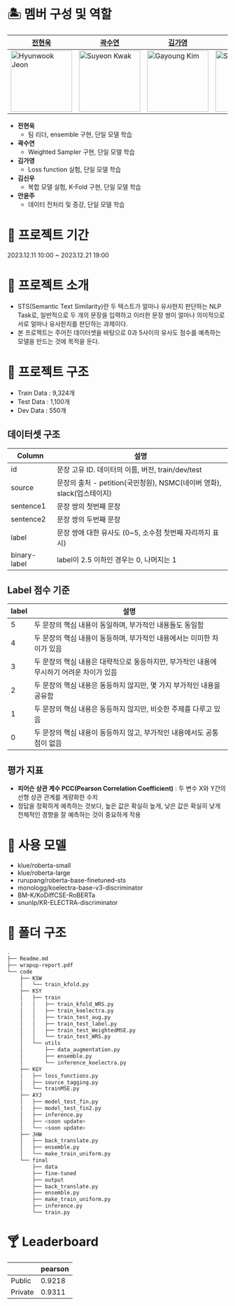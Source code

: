 # 🏝 멤버 구성 및 역할

| [전현욱](https://github.com/gusdnr122997) | [곽수연](https://github.com/suyeonKwak) | [김가영](https://github.com/garongkim) | [김신우](https://github.com/kimsw9703) | [안윤주](https://github.com/nyunzoo) |
| --- | --- | --- | --- | --- |
| <img src="https://github.com/boostcampaitech6/level1-semantictextsimilarity-nlp-01/assets/81287077/0a2cc555-e3fc-4fb1-9c05-4c99038603b3)" width="140px" height="140px" title="Hyunwook Jeon" /> | <img src="https://github.com/boostcampaitech6/level1-semantictextsimilarity-nlp-01/assets/81287077/d500e824-f86d-4e72-ba59-a21337e6b5a3)" width="140px" height="140px" title="Suyeon Kwak" /> | <img src="https://github.com/boostcampaitech6/level1-semantictextsimilarity-nlp-01/assets/81287077/0fb3496e-d789-4368-bbac-784aeac06c89)" width="140px" height="140px" title="Gayoung Kim" /> | <img src="https://github.com/boostcampaitech6/level1-semantictextsimilarity-nlp-01/assets/81287077/77b3a062-9199-4d87-8f6e-70ecf42a1df3)" width="140px" height="140px" title="Shinwoo Kim" /> | <img src="https://github.com/boostcampaitech6/level1-semantictextsimilarity-nlp-01/assets/81287077/f3b42c80-7b82-4fa1-923f-0f11945570e6)" width="140px" height="140px" title="Yunju An" /> |
- **전현욱**
    - 팀 리더, ensemble 구현, 단일 모델 학습
- **곽수연**
    - Weighted Sampler 구현, 단일 모델 학습
- **김가영**
    - Loss function 실험, 단일 모델 학습
- **김신우**
    - 복합 모델 실험, K-Fold 구현, 단일 모델 학습
- **안윤주**
    - 데이터 전처리 및 증강, 단일 모델 학습

# 🍍 프로젝트 기간

2023.12.11 10:00 ~ 2023.12.21 19:00

# 🍌 프로젝트 소개

- STS(Semantic Text Similarity)란 두 텍스트가 얼마나 유사한지 판단하는 NLP Task로, 일반적으로 두 개의 문장을 입력하고 이러한 문장 쌍이 얼마나 의미적으로 서로 얼마나 유사한지를 판단하는 과제이다.
- 본 프로젝트는 주어진 데이터셋을 바탕으로 0과 5사이의 유사도 점수를 예측하는 모델을 만드는 것에 목적을 둔다.

# 🥥 프로젝트 구조

- Train Data : 9,324개
- Test Data : 1,100개
- Dev Data : 550개

## 데이터셋 구조

| Column | 설명 |
| --- | --- |
| id | 문장 고유 ID. 데이터의 이름, 버전, train/dev/test |
| source | 문장의 출처 - petition(국민청원), NSMC(네이버 영화), slack(업스테이지) |
| sentence1 | 문장 쌍의 첫번째 문장 |
| sentence2 | 문장 쌍의 두번째 문장 |
| label | 문장 쌍에 대한 유사도 (0~5, 소수점 첫번째 자리까지 표시) |
| binary-label | label이 2.5 이하인 경우는 0, 나머지는 1 |

## Label 점수 기준

| label | 설명 |
| --- | --- |
| 5 | 두 문장의 핵심 내용이 동일하며, 부가적인 내용들도 동일함 |
| 4 | 두 문장의 핵심 내용이 동등하며, 부가적인 내용에서는 미미한 차이가 있음 |
| 3 | 두 문장의 핵심 내용은 대략적으로 동등하지만, 부가적인 내용에 무시하기 어려운 차이가 있음 |
| 2 | 두 문장의 핵심 내용은 동등하지 않지만, 몇 가지 부가적인 내용을 공유함 |
| 1 | 두 문장의 핵심 내용은 동등하지 않지만, 비슷한 주제를 다루고 있음 |
| 0 | 두 문장의 핵심 내용이 동등하지 않고, 부가적인 내용에서도 공통점이 없음 |

## 평가 지표
- **피어슨 상관 계수 PCC(Pearson Correlation Coefficient)** : 두 변수 X와 Y간의 선형 상관 관계를 계량화한 수치
- 정답을 정확하게 예측하는 것보다, 높은 값은 확실히 높게, 낮은 값은 확실히 낮게 전체적인 경향을 잘 예측하는 것이 중요하게 작용

# 🤿 사용 모델

- klue/roberta-small
- klue/roberta-large
- rurupang/roberta-base-finetuned-sts
- monologg/koelectra-base-v3-discriminator
- BM-K/KoDiffCSE-RoBERTa
- snunlp/KR-ELECTRA-discriminator

# 👒 폴더 구조

```bash
.
├── Readme.md
├── wrapup-report.pdf
└── code
    ├── KSW
    │   └── train_kfold.py
    ├── KSY
    │   ├── train
    │   │   ├── train_kfold_WRS.py
    │   │   ├── train_koelectra.py
    │   │   ├── train_test_aug.py
    │   │   ├── train_test_label.py
    │   │   ├── train_test_WeightedMSE.py
    │   │   └── train_test_WRS.py
    │   └── utils
    │       ├── data_augmentation.py
    │       ├── ensemble.py
    │       └── inference_koelectra.py
    ├── KGY
    │   ├── loss_functions.py
    │   ├── source_tagging.py
    │   └── trainMSE.py
    ├── AYJ
    │   ├── model_test_fin.py
    │   ├── model_test_fin2.py
    │   ├── inference.py
    │   ├── <soon update>
    │   └── <soon update>
    ├── JHW
    │   ├── back_translate.py
    │   ├── ensemble.py
    │   └── make_train_uniform.py
    └── final
        ├── data
        ├── fine-tuned
        ├── output
        ├── back_translate.py
        ├── ensemble.py
        ├── make_train_uniform.py
        ├── inference.py
        └── train.py
```

# 🍸 Leaderboard

|  | pearson |
| --- | --- |
| Public | 0.9218 |
| Private | 0.9311 |

